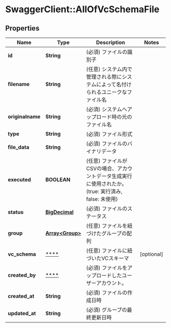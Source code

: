 # SwaggerClient::AllOfVcSchemaFile

## Properties
Name | Type | Description | Notes
------------ | ------------- | ------------- | -------------
**id** | **String** | (必須) ファイルの識別子 | 
**filename** | **String** | (任意) システム内で管理される際にシステムによって名付けられるユニークなファイル名 | 
**originalname** | **String** | (必須) システムへアップロード時の元のファイル名 | 
**type** | **String** | (必須) ファイル形式 | 
**file_data** | **String** | (必須) ファイルのバイナリデータ | 
**executed** | **BOOLEAN** | (任意) ファイルがCSVの場合、アカウントデータ生成実行に使用されたか。(true: 実行済み, false: 未使用) | 
**status** | [**BigDecimal**](BigDecimal.md) | (必須) ファイルのステータス | 
**group** | [**Array&lt;Group&gt;**](Group.md) | (任意) ファイルを紐づけたグループの配列 | 
**vc_schema** | [****](.md) | (任意) ファイルに紐づいたVCスキーマ | [optional] 
**created_by** | [****](.md) | (必須) ファイルをアップロードしたユーザーアカウント。 | 
**created_at** | **String** | (必須) ファイルの作成日時 | 
**updated_at** | **String** | (必須) グループの最終更新日時 | 

